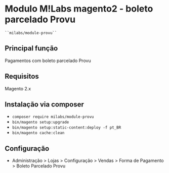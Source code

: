 # Modulo M!Labs magento2 - boleto parcelado Provu

    ``milabs/module-provu``


## Principal função
Pagamentos com boleto parcelado Provu

## Requisitos
Magento 2.x

## Instalação via composer
 - `composer require milabs/module-provu`
 - `bin/magento setup:upgrade`
 - `bin/magento setup:static-content:deploy -f pt_BR`
 - `bin/magento cache:clean`

## Configuração

 - Administração > Lojas > Configuração > Vendas > Forma de Pagamento > Boleto Parcelado Provu



